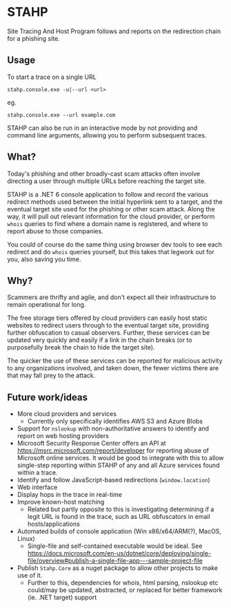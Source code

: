 # STAHP

Site Tracing And Host Program follows and reports on the redirection chain for a phishing site.

## Usage

To start a trace on a single URL

`stahp.console.exe -u|--url <url>`

eg.

`stahp.console.exe --url example.com`

STAHP can also be run in an interactive mode by not providing and command line arguments, allowing you to perform subsequent traces.

## What?

Today's phishing and other broadly-cast scam attacks often involve directing a user through multiple URLs before reaching the target site.

STAHP is a .NET 6 console application to follow and record the various redirect methods used between the initial hyperlink sent to a target, and the eventual target site used for the phishing or other scam attack. Along the way, it will pull out relevant information for the cloud provider, or perform `whois` queries to find where a domain name is registered, and where to report abuse to those companies.

You could of course do the same thing using browser dev tools to see each redirect and do `whois` queries yourself, but this takes that legwork out for you, also saving you time.

## Why?

 Scammers are thrifty and agile, and don't expect all their infrastructure to remain operational for long.

 The free storage tiers offered by cloud providers can easily host static websites to redirect users through to the eventual target site, providing further obfuscation to casual observers. Further, these services can be updated very quickly and easily if a link in the chain breaks (or to purposefully break the chain to hide the target site).

The quicker the use of these services can be reported for malicious activity to any organizations involved, and taken down, the fewer victims there are that may fall prey to the attack.

## Future work/ideas

- More cloud providers and services
  - Currently only specifically identifies AWS S3 and Azure Blobs
- Support for `nslookup` with non-authoritative answers to identify and report on web hosting providers
- Microsoft Security Response Center offers an API at https://msrc.microsoft.com/report/developer for reporting abuse of Microsoft online services. It would be good to integrate with this to allow single-step reporting within STAHP of any and all Azure services found within a trace.
- Identify and follow JavaScript-based redirections (`window.location`)
- Web interface
- Display hops in the trace in real-time
- Improve known-host matching
  - Related but partly opposite to this is investigating determining if a legit URL is found in the trace, such as URL obfuscators in email hosts/applications
- Automated builds of console application (Win x86/x64/ARM(?), MacOS, Linux)
  - Single-file and self-contained executable would be ideal. See https://docs.microsoft.com/en-us/dotnet/core/deploying/single-file/overview#publish-a-single-file-app---sample-project-file
- Publish `Stahp.Core` as a nuget package to allow other projects to make use of it.
  - Further to this, dependencies for whois, html parsing, nslookup etc could/may be updated, abstracted, or replaced for better framework (ie. .NET target) support